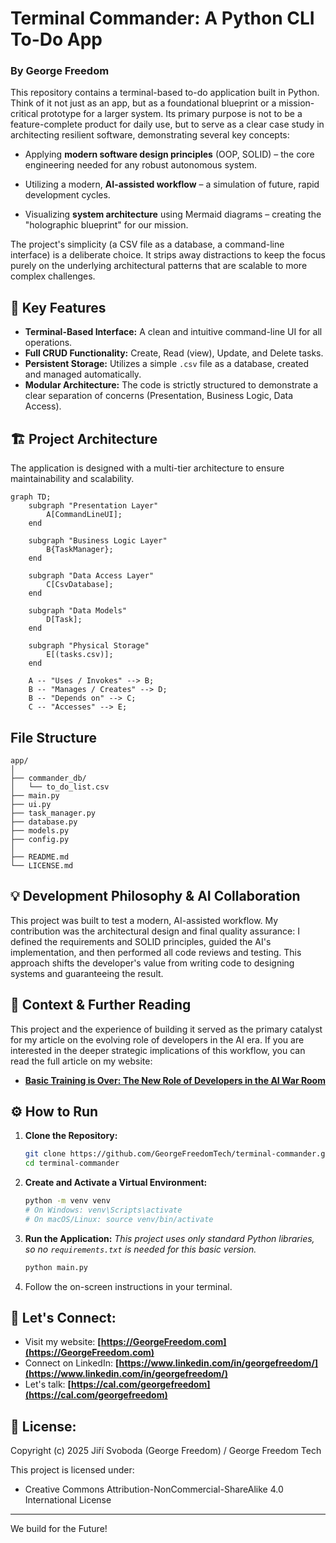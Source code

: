 # Terminal Commander: A Python CLI To-Do App

### **By George Freedom**

This repository contains a terminal-based to-do application built in Python. Think of it not just as an app, but as a foundational blueprint or a mission-critical prototype for a larger system.
Its primary purpose is not to be a feature-complete product for daily use, but to serve as a clear case study in architecting resilient software, demonstrating several key concepts:

- Applying **modern software design principles** (OOP, SOLID) – the core engineering needed for any robust autonomous system.

- Utilizing a modern, **AI-assisted workflow** – a simulation of future, rapid development cycles.

- Visualizing **system architecture** using Mermaid diagrams – creating the "holographic blueprint" for our mission.

The project's simplicity (a CSV file as a database, a command-line interface) is a deliberate choice. It strips away distractions to keep the focus purely on the underlying architectural patterns that are scalable to more complex challenges.


## 🚀 Key Features

* **Terminal-Based Interface:** A clean and intuitive command-line UI for all operations.
* **Full CRUD Functionality:** Create, Read (view), Update, and Delete tasks.
* **Persistent Storage:** Utilizes a simple `.csv` file as a database, created and managed automatically.
* **Modular Architecture:** The code is strictly structured to demonstrate a clear separation of concerns (Presentation, Business Logic, Data Access).


## 🏗️ Project Architecture

The application is designed with a multi-tier architecture to ensure maintainability and scalability.

```mermaid
graph TD;
    subgraph "Presentation Layer"
        A[CommandLineUI];
    end

    subgraph "Business Logic Layer"
        B{TaskManager};
    end

    subgraph "Data Access Layer"
        C[CsvDatabase];
    end
    
    subgraph "Data Models"
        D[Task];
    end
    
    subgraph "Physical Storage"
        E[(tasks.csv)];
    end

    A -- "Uses / Invokes" --> B;
    B -- "Manages / Creates" --> D;
    B -- "Depends on" --> C;
    C -- "Accesses" --> E;
```


## File Structure
```
app/
│
├── commander_db/
│   └── to_do_list.csv
├── main.py
├── ui.py
├── task_manager.py
├── database.py
├── models.py
├── config.py
│
├── README.md
└── LICENSE.md
```


## 💡 Development Philosophy & AI Collaboration

This project was built to test a modern, AI-assisted workflow. My contribution was the architectural design and final quality assurance: I defined the requirements and SOLID principles, guided the AI's implementation, and then performed all code reviews and testing. This approach shifts the developer's value from writing code to designing systems and guaranteeing the result.


## 📖 Context & Further Reading

This project and the experience of building it served as the primary catalyst for my article on the evolving role of developers in the AI era. If you are interested in the deeper strategic implications of this workflow, you can read the full article on my website:

* **[Basic Training is Over: The New Role of Developers in the AI War Room](LINK_TO_YOUR_ARTICLE)**


## ⚙️ How to Run

1.  **Clone the Repository:**
    ```bash
    git clone https://github.com/GeorgeFreedomTech/terminal-commander.git
    cd terminal-commander
    ```
2.  **Create and Activate a Virtual Environment:**
    ```bash
    python -m venv venv
    # On Windows: venv\Scripts\activate
    # On macOS/Linux: source venv/bin/activate
    ```
3.  **Run the Application:**
    *This project uses only standard Python libraries, so no `requirements.txt` is needed for this basic version.*
    ```bash
    python main.py
    ```
4.  Follow the on-screen instructions in your terminal.


## 🔗 Let's Connect:

* Visit my website: **[https://GeorgeFreedom.com](https://GeorgeFreedom.com)**
* Connect on LinkedIn: **[https://www.linkedin.com/in/georgefreedom/](https://www.linkedin.com/in/georgefreedom/)**
* Let's talk: **[https://cal.com/georgefreedom](https://cal.com/georgefreedom)**


## 📜 License:

Copyright (c) 2025 Jiří Svoboda (George Freedom) / George Freedom Tech

This project is licensed under:
* Creative Commons Attribution-NonCommercial-ShareAlike 4.0 International License

---

We build for the Future!
